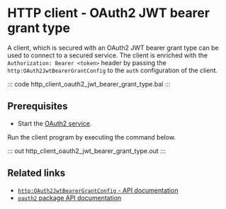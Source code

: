 # HTTP client - OAuth2 JWT bearer grant type

A client, which is secured with an OAuth2 JWT bearer grant type can be used to connect to a secured service. The client is enriched with the `Authorization: Bearer <token>` header by passing the `http:OAuth2JwtBearerGrantConfig` to the `auth` configuration of the client.

::: code http_client_oauth2_jwt_bearer_grant_type.bal :::

## Prerequisites
- Start the [OAuth2 service](/learn/by-example/http-service-oauth2/).

Run the client program by executing the command below.

::: out http_client_oauth2_jwt_bearer_grant_type.out :::

## Related links
- [`http:OAuth2JwtBearerGrantConfig` - API documentation](https://lib.ballerina.io/ballerina/http/latest/records/OAuth2JwtBearerGrantConfig)
- [`oauth2` package API documentation](https://lib.ballerina.io/ballerina/oauth2/latest/)
